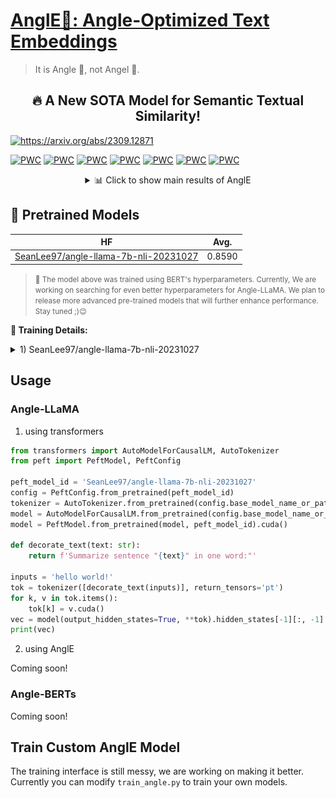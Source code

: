 # [AnglE📐: Angle-Optimized Text Embeddings](https://arxiv.org/abs/2309.12871)

> It is Angle 📐, not Angel 👼.

<h2 align='center'>🔥 A New SOTA Model for Semantic Textual Similarity! 
</h2>

<a href="https://arxiv.org/abs/2309.12871">
    <img src="https://img.shields.io/badge/Arxiv-2306.06843-yellow.svg?style=flat-square" alt="https://arxiv.org/abs/2309.12871" />
</a>

[![PWC](https://img.shields.io/endpoint.svg?url=https://paperswithcode.com/badge/angle-optimized-text-embeddings/semantic-textual-similarity-on-sick-r-1)](https://paperswithcode.com/sota/semantic-textual-similarity-on-sick-r-1?p=angle-optimized-text-embeddings)
[![PWC](https://img.shields.io/endpoint.svg?url=https://paperswithcode.com/badge/angle-optimized-text-embeddings/semantic-textual-similarity-on-sts16)](https://paperswithcode.com/sota/semantic-textual-similarity-on-sts16?p=angle-optimized-text-embeddings)
[![PWC](https://img.shields.io/endpoint.svg?url=https://paperswithcode.com/badge/angle-optimized-text-embeddings/semantic-textual-similarity-on-sts15)](https://paperswithcode.com/sota/semantic-textual-similarity-on-sts15?p=angle-optimized-text-embeddings)
[![PWC](https://img.shields.io/endpoint.svg?url=https://paperswithcode.com/badge/angle-optimized-text-embeddings/semantic-textual-similarity-on-sts14)](https://paperswithcode.com/sota/semantic-textual-similarity-on-sts14?p=angle-optimized-text-embeddings)
[![PWC](https://img.shields.io/endpoint.svg?url=https://paperswithcode.com/badge/angle-optimized-text-embeddings/semantic-textual-similarity-on-sts13)](https://paperswithcode.com/sota/semantic-textual-similarity-on-sts13?p=angle-optimized-text-embeddings)
[![PWC](https://img.shields.io/endpoint.svg?url=https://paperswithcode.com/badge/angle-optimized-text-embeddings/semantic-textual-similarity-on-sts12)](https://paperswithcode.com/sota/semantic-textual-similarity-on-sts12?p=angle-optimized-text-embeddings)
[![PWC](https://img.shields.io/endpoint.svg?url=https://paperswithcode.com/badge/angle-optimized-text-embeddings/semantic-textual-similarity-on-sts-benchmark)](https://paperswithcode.com/sota/semantic-textual-similarity-on-sts-benchmark?p=angle-optimized-text-embeddings)


<details>
<summary align='center'>📊 Click to show main results of AnglE</summary>
<p align='center'>
<img src='assets/angle-results.png'>
</p>
</details>

## 🤗 Pretrained Models

| HF | Avg. |
|----|------|
| [SeanLee97/angle-llama-7b-nli-20231027](https://huggingface.co/SeanLee97/angle-llama-7b-nli-20231027/tree/main) |   0.8590   |


> <small>💬 The model above was trained using BERT's hyperparameters. Currently, We are working on searching for even better hyperparameters for Angle-LLaMA. We plan to release more advanced pre-trained models that will further enhance performance. Stay tuned ;)😉 </small>


**📝 Training Details:**

<details>
<summary>1) SeanLee97/angle-llama-7b-nli-20231027</summary>

We fine-tuned AnglE-LLaMA using 4 RTX 3090 Ti (24GB), the training script is as follows:

```bash
CUDA_VISIBLE_DEVICES=0,1,2,3 torchrun --nproc_per_node=4 --master_port=1234 train_angle.py \
--task NLI-STS --save_dir ckpts/NLI-STS-angle-llama-7b \
--w2 35 --learning_rate 2e-4 --maxlen 45 \
--lora_r 32 --lora_alpha 32 --lora_dropout 0.1 \
--save_steps 200 --batch_size 160 --seed 42 --do_eval 0 --load_kbit 4 --gradient_accumulation_steps 4 --epochs 1 
```

The evaluation script is as follows:

```bash
CUDA_VISIBLE_DEVICES=0,1 python eval.py \
    --load_kbit 16 \
    --model_name_or_path NousResearch/Llama-2-7b-hf \
    --lora_weight SeanLee97/angle-llama-7b-nli-20231027
```

</details>


## Usage

### Angle-LLaMA

1) using transformers

```python
from transformers import AutoModelForCausalLM, AutoTokenizer
from peft import PeftModel, PeftConfig

peft_model_id = 'SeanLee97/angle-llama-7b-nli-20231027'
config = PeftConfig.from_pretrained(peft_model_id)
tokenizer = AutoTokenizer.from_pretrained(config.base_model_name_or_path)
model = AutoModelForCausalLM.from_pretrained(config.base_model_name_or_path).bfloat16().cuda()
model = PeftModel.from_pretrained(model, peft_model_id).cuda()

def decorate_text(text: str):
    return f'Summarize sentence "{text}" in one word:"'

inputs = 'hello world!'
tok = tokenizer([decorate_text(inputs)], return_tensors='pt')
for k, v in tok.items():
    tok[k] = v.cuda()
vec = model(output_hidden_states=True, **tok).hidden_states[-1][:, -1].float().detach().cpu().numpy()
print(vec)
```

2) using AnglE

Coming soon!


### Angle-BERTs

Coming soon!


## Train Custom AnglE Model

The training interface is still messy, we are working on making it better. Currently you can modify `train_angle.py` to train your own models.

